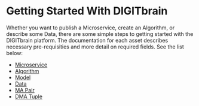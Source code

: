 # Getting Started With DIGITbrain

Whether you want to publish a Microservice, create an Algorithm,
or describe some Data, there are some simple steps to getting started
with the DIGITbrain platform. The documentation for each asset describes
necessary pre-requisities and more detail on required fields.
See the list below:

- [Microservice](microservice.md)
- [Algorithm](algorithm.md)
- [Model](model.md)
- [Data](data.md)
- [MA Pair](ma_pair.md)
- [DMA Tuple](dma_tuple.md)